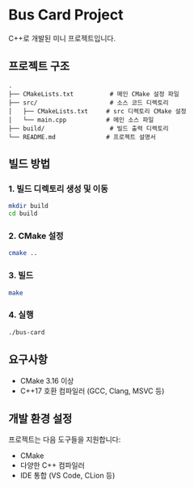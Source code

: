 # Bus Card Project

C++로 개발된 미니 프로젝트입니다.

## 프로젝트 구조

```
.
├── CMakeLists.txt          # 메인 CMake 설정 파일
├── src/                    # 소스 코드 디렉토리
│   ├── CMakeLists.txt     # src 디렉토리 CMake 설정
│   └── main.cpp           # 메인 소스 파일
├── build/                  # 빌드 출력 디렉토리
└── README.md              # 프로젝트 설명서
```

## 빌드 방법

### 1. 빌드 디렉토리 생성 및 이동
```bash
mkdir build
cd build
```

### 2. CMake 설정
```bash
cmake ..
```

### 3. 빌드
```bash
make
```

### 4. 실행
```bash
./bus-card
```

## 요구사항

- CMake 3.16 이상
- C++17 호환 컴파일러 (GCC, Clang, MSVC 등)

## 개발 환경 설정

프로젝트는 다음 도구들을 지원합니다:
- CMake
- 다양한 C++ 컴파일러
- IDE 통합 (VS Code, CLion 등)

